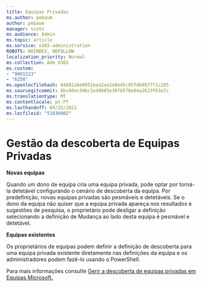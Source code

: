 ```yaml
---
title: Equipas Privadas
ms.author: pebaum
author: pebaum
manager: scotv
ms.audience: Admin
ms.topic: article
ms.service: o365-administration
ROBOTS: NOINDEX, NOFOLLOW
localization_priority: Normal
ms.collection: Adm_O365
ms.custom:
- "9001223"
- "6258"
ms.openlocfilehash: 84881abe0951eea2ae1e8e45c05fdb0977f1c285
ms.sourcegitcommit: 8bc60ec34bc1e40685e3976576e04a2623f63a7c
ms.translationtype: MT
ms.contentlocale: pt-PT
ms.lasthandoff: 04/15/2021
ms.locfileid: "51836002"
---
```

# <a name="managing-discovery-of-private-teams"></a>Gestão da descoberta de Equipas Privadas

**Novas equipas**

Quando um dono de equipa cria uma equipa privada, pode optar por torná-la detetável configurando o cenário de descoberta da equipa. Por predefinição, novas equipas privadas são pesmáveis e detetáveis. Se o dono da equipa não quiser que a equipa privada apareça nos resultados e sugestões de pesquisa, o proprietário pode desligar a definição selecionando a definição de Mudança ao lado desta equipa é pesmável e detetável.  

**Equipas existentes**

Os proprietários de equipas podem definir a definição de descoberta para uma equipa privada existente diretamente nas definições da equipa e os administradores podem fazê-lo usando o PowerShell.  

Para mais informações consulte [Gerir a descoberta de equipas privadas em Equipas Microsoft.](https://docs.microsoft.com/microsoftteams/manage-discovery-of-private-teams)
